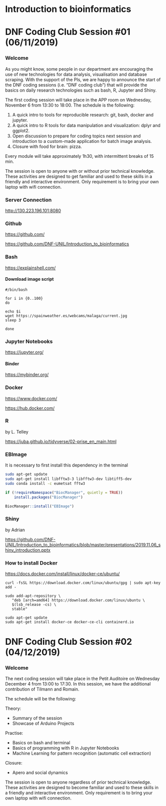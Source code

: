 # Introduction to bioinformatics 

# DNF Coding Club Session #01 (06/11/2019)

### Welcome
As you might know, some people in our department are encouraging the use of new technologies for data analysis, visualisation and database scraping. With the support of the PIs, we are happy to announce the start of the DNF coding sessions (i.e. “DNF coding club”) that will provide the basics on daily research technologies such as bash, R, Jupyter and Shiny. 

The first coding session will take place in the APP room on Wednesday, November 6 from 13:30 to 18:00. The schedule is the following:

1. A quick intro to tools for reproducible research: git, bash, docker and jupyter.
2. A quick intro to R tools for data manipulation and visualization: dplyr and ggplot2.
3. Open discussion to prepare for coding topics next session and introduction to a custom-made application for batch image analysis.
4. Closure with food for brain: pizza.

Every module will take approximately 1h30, with intermittent breaks of 15 min.

The session is open to anyone with or without prior technical knowledge. These activities are designed to get familiar and used to these skills in a friendly and interactive environment. Only requirement is to bring your own laptop with wifi connection.

### Server Connection
http://130.223.196.101:8080

### Github 
https://github.com/

https://github.com/DNF-UNIL/Introduction_to_bioinformatics

### Bash 
https://explainshell.com/

#### Download image script

```
#/bin/bash

for i in {0..100}
do

echo $i
wget https://spainweather.es/webcams/malaga/current.jpg
sleep 3

done
```

### Jupyter Notebooks
https://jupyter.org/

#### Binder
https://mybinder.org/

### Docker
https://www.docker.com/

https://hub.docker.com/

### R 
by L. Telley

https://juba.github.io/tidyverse/02-prise_en_main.html

### EBImage

It is necessary to first install this dependency in the terminal 

```bash
sudo apt-get update
sudo apt-get install libfftw3-3 libfftw3-dev libtiff5-dev
sudo conda install -c eumetsat fftw3
```

```R
if (!requireNamespace("BiocManager", quietly = TRUE))
    install.packages("BiocManager")

BiocManager::install("EBImage")
```

### Shiny
by Adrian

https://github.com/DNF-UNIL/Introduction_to_bioinformatics/blob/master/presentations/2019.11.06_shiny_introduction.pptx

### How to install Docker

https://docs.docker.com/install/linux/docker-ce/ubuntu/

```
curl -fsSL https://download.docker.com/linux/ubuntu/gpg | sudo apt-key add -

sudo add-apt-repository \
   "deb [arch=amd64] https://download.docker.com/linux/ubuntu \
   $(lsb_release -cs) \
   stable"
   
sudo apt-get update
sudo apt-get install docker-ce docker-ce-cli containerd.io

```

# DNF Coding Club Session #02 (04/12/2019)

### Welcome
The next coding session will take place in the Petit Auditoire on Wednesday December 4 from 13:00 to 17:30. In this session, we have the additional contribution of Tilmann and Romain. 

The schedule will be the following:

Theory:
- Summary of the session
- Showcase of Arduino Projects

Practise:
- Basics on bash and terminal
- Basics of programming with R in Jupyter Notebooks
- Machine Learning for pattern recognition (automatic cell extraction)

Closure:
- Apero and social dynamics

The session is open to anyone regardless of prior technical knowledge. These activities are designed to become familiar and used to these skills in a friendly and interactive environment. Only requirement is to bring your own laptop with wifi connection.
